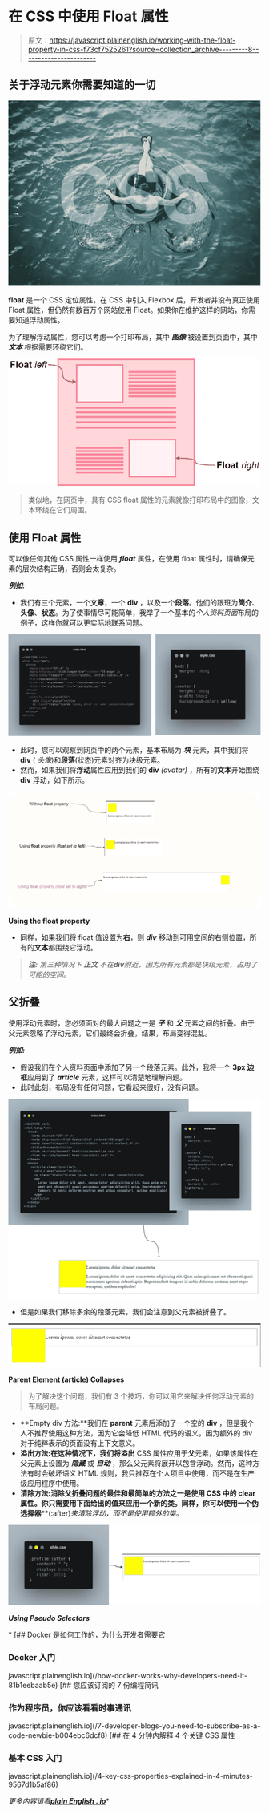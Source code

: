 # 在 CSS 中使用 Float 属性

> 原文：<https://javascript.plainenglish.io/working-with-the-float-property-in-css-f73cf7525261?source=collection_archive---------8----------------------->

## 关于浮动元素你需要知道的一切

![](img/0c5d77f18f5b00f730bce0e588e24ac1.png)

**float** 是一个 CSS 定位属性，在 CSS 中引入 Flexbox 后，开发者并没有真正使用 Float 属性，但仍然有数百万个网站使用 Float。如果你在维护这样的网站，你需要知道浮动属性。

为了理解浮动属性，您可以考虑一个打印布局，其中 ***图像*** 被设置到页面中，其中 ***文本*** 根据需要环绕它们。

![](img/72ad85e2f5091b1ff1005a843e53957b.png)

> 类似地，在网页中，具有 CSS float 属性的元素就像打印布局中的图像，文本环绕在它们周围。

## 使用 Float 属性

可以像任何其他 CSS 属性一样使用 ***float*** 属性，在使用 float 属性时，请确保元素的层次结构正确，否则会太复杂。

***例如:***

*   我们有三个元素，一个**文章**，一个 **div** ，以及一个**段落**。他们的跟班为**简介**、**头像**、**状态**。为了使事情尽可能简单，我举了一个基本的*个人资料页面*布局的例子，这样你就可以更实际地联系问题。

![](img/74c1c78bf2a06fd1fb3a2e28830398ca.png)

*   此时，您可以观察到网页中的两个元素，基本布局为 ***块*** 元素，其中我们将 **div** ( *头像*)和**段落**(状态)元素对齐为块级元素。
*   然而，如果我们将**浮动**属性应用到我们的 **div** *(avatar)* ，所有的**文本**开始围绕 **div** 浮动，如下所示。

![](img/742bed66edb542ddd165d9c008d1337b.png)

**Using the float property**

*   同样，如果我们将 float 值设置为**右**，则 ***div*** 移动到可用空间的右侧位置，所有的**文本**都围绕它浮动。

> ***注:*** *第三种情况下* ***正文*** *不在****div****附近，因为所有元素都是块级元素，占用了可能的空间。*

## 父折叠

使用浮动元素时，您必须面对的最大问题之一是 ***子*** 和 ***父*** 元素之间的折叠。由于父元素忽略了浮动元素，它们最终会折叠，结果，布局变得混乱。

***例如:***

*   假设我们在个人资料页面中添加了另一个段落元素。此外，我将一个 **3px 边框**应用到了 ***article*** 元素，这样可以清楚地理解问题。
*   此时此刻，布局没有任何问题，它看起来很好，没有问题。

![](img/708876756f6542f91c7562204f1ed621.png)

*   但是如果我们移除多余的段落元素，我们会注意到父元素被折叠了。

![](img/6f30243a3d1386068f60b796c11170a9.png)

**Parent Element (article) Collapses**

> 为了解决这个问题，我们有 3 个技巧，你可以用它来解决任何浮动元素的布局问题。

*   **Empty div 方法:**我们在 **parent** 元素后添加了一个空的 **div** ，但是我个人不推荐使用这种方法，因为它会降低 HTML 代码的语义，因为额外的 div 对于纯粹表示的页面没有上下文意义。
*   **溢出方法:**在这种情况下，我们将**溢出** CSS 属性应用于**父**元素，如果该属性在父元素上设置为 ***隐藏*** 或 ***自动*** ，那么父元素将展开以包含浮动。然而，这种方法有时会破坏语义 HTML 规则，我只推荐在个人项目中使用，而不是在生产级应用程序中使用。
*   **清除方法:**消除父折叠问题的最佳和最简单的方法之一是使用 CSS 中的 **clear** 属性。你只需要用下面给出的值来应用一个新的类。同样，你可以使用一个**伪选择器****(:after)*来清除浮动，而不是使用额外的类。*

*![](img/1d62572b09835c46f63e6bbee73b8486.png)*

***Using Pseudo Selectors***

*[](/how-docker-works-why-developers-need-it-81b1eebaab5e) [## Docker 是如何工作的，为什么开发者需要它

### Docker 入门

javascript.plainenglish.io](/how-docker-works-why-developers-need-it-81b1eebaab5e) [](/7-developer-blogs-you-need-to-subscribe-as-a-code-newbie-b004ebc6dcf8) [## 您应该订阅的 7 份编程简讯

### 作为程序员，你应该看看时事通讯

javascript.plainenglish.io](/7-developer-blogs-you-need-to-subscribe-as-a-code-newbie-b004ebc6dcf8) [](/4-key-css-properties-explained-in-4-minutes-9567d1b5af86) [## 在 4 分钟内解释 4 个关键 CSS 属性

### 基本 CSS 入门

javascript.plainenglish.io](/4-key-css-properties-explained-in-4-minutes-9567d1b5af86) 

*更多内容请看*[***plain English . io***](http://plainenglish.io)*
